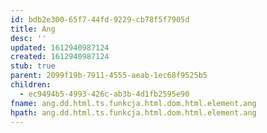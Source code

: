 ```yaml
---
id: bdb2e300-65f7-44fd-9229-cb78f5f7905d
title: Ang
desc: ''
updated: 1612940987124
created: 1612940987124
stub: true
parent: 2099f19b-7911-4555-aeab-1ec68f9525b5
children:
  - ec9494b5-4993-426c-ab3b-4d1fb2595e90
fname: ang.dd.html.ts.funkcja.html.dom.html.element.ang
hpath: ang.dd.html.ts.funkcja.html.dom.html.element.ang
---
```




